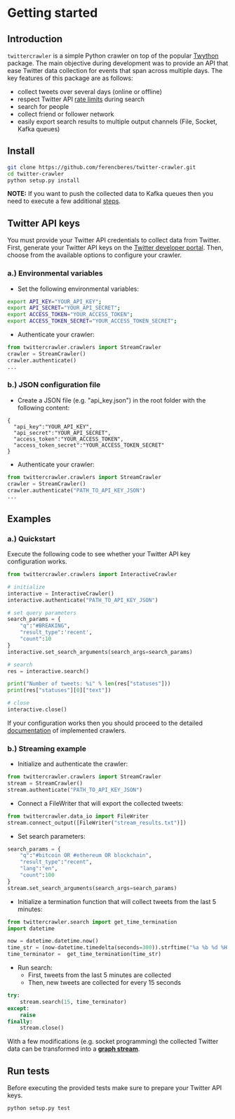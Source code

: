 # Getting started

## Introduction

`twittercrawler` is a simple Python crawler on top of the popular [Twython](https://twython.readthedocs.io/en/latest/) package. The main objective during development was to provide an API that ease Twitter data collection for events that span across multiple days. The key features of this package are as follows:

- collect tweets over several days (online or offline)
- respect Twitter API [rate limits](https://developer.twitter.com/en/docs/twitter-api/v1/rate-limits) during search
- search for people
- collect friend or follower network
- easily export search results to multiple output channels (File, Socket, Kafka queues)

## Install

```bash
git clone https://github.com/ferencberes/twitter-crawler.git
cd twitter-crawler
python setup.py install
```

**NOTE:** If you want to push the collected data to Kafka queues then you need to execute a few additional [steps](https://github.com/ferencberes/twitter-crawler/tree/master/resources).

## Twitter API keys

You must provide your Twitter API credentials to collect data from Twitter. First, generate your Twitter API keys on the [Twitter developer portal](https://developer.twitter.com). Then, choose from the available options to configure your crawler. 

### a.) Environmental variables

- Set the following environmental variables:

```bash
export API_KEY="YOUR_API_KEY";
export API_SECRET="YOUR_API_SECRET";
export ACCESS_TOKEN="YOUR_ACCESS_TOKEN";
export ACCESS_TOKEN_SECRET="YOUR_ACCESS_TOKEN_SECRET";
```

- Authenticate your crawler:

```python
from twittercrawler.crawlers import StreamCrawler
crawler = StreamCrawler()
crawler.authenticate()
...
```

### b.) JSON configuration file

- Create a JSON file (e.g. "api_key.json") in the root folder with the following content:

```
{
  "api_key":"YOUR_API_KEY",
  "api_secret":"YOUR_API_SECRET",
  "access_token":"YOUR_ACCESS_TOKEN",
  "access_token_secret":"YOUR_ACCESS_TOKEN_SECRET"
}
```

- Authenticate your crawler:

```python
from twittercrawler.crawlers import StreamCrawler
crawler = StreamCrawler()
crawler.authenticate("PATH_TO_API_KEY_JSON")
...
```

## Examples

### a.) Quickstart

Execute the following code to see whether your Twitter API key configuration works.


```python
from twittercrawler.crawlers import InteractiveCrawler

# initialize
interactive = InteractiveCrawler()
interactive.authenticate("PATH_TO_API_KEY_JSON")

# set query parameters
search_params = {
    "q":"#BREAKING",
    "result_type":'recent',
    "count":10
}
interactive.set_search_arguments(search_args=search_params)

# search
res = interactive.search()

print("Number of tweets: %i" % len(res["statuses"]))
print(res["statuses"][0]["text"])

# close
interactive.close()
```

If your configuration works then you should proceed to the detailed [documentation](crawler_docs) of implemented crawlers.

### b.) Streaming example

- Initialize and authenticate the crawler:

```python
from twittercrawler.crawlers import StreamCrawler
stream = StreamCrawler()
stream.authenticate("PATH_TO_API_KEY_JSON")
```

- Connect a FileWriter that will export the collected tweets:

```python
from twittercrawler.data_io import FileWriter
stream.connect_output([FileWriter("stream_results.txt")])
```

- Set search parameters:

```python
search_params = {
    "q":"#bitcoin OR #ethereum OR blockchain",
    "result_type":"recent",
    "lang":"en",
    "count":100
}
stream.set_search_arguments(search_args=search_params)
```

- Initialize a termination function that will collect tweets from the last 5 minutes:

```python
from twittercrawler.search import get_time_termination
import datetime

now = datetime.datetime.now()
time_str = (now-datetime.timedelta(seconds=300)).strftime("%a %b %d %H:%M:%S +0000 %Y")
time_terminator =  get_time_termination(time_str)
```

- Run search:
   - First, tweets from the last 5 minutes are collected
   - Then, new tweets are collected for every 15 seconds
   
```python
try:
    stream.search(15, time_terminator)
except:
    raise
finally:
    stream.close()
```

With a few modifications (e.g. socket programming) the collected Twitter data can be transformed into a **[graph stream](ehttps://github.com/ferencberes/twitter-crawler/tree/master/examples/graph_streamS)**.

## Run tests

Before executing the provided tests make sure to prepare your Twitter API keys.

```bash
python setup.py test
```